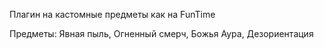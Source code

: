 Плагин на кастомные предметы как на FunTime

Предметы:
Явная пыль,
Огненный смерч,
Божья Аура,
Дезориентация
